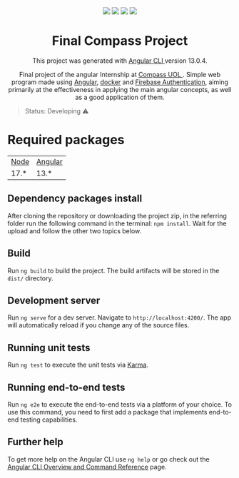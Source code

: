<div align="center">
  <a href="https://www.docker.com/" title="Go to Docker homepage"><img src="https://img.shields.io/badge/docker-%230db7ed.svg?style=for-the-badge&logo=docker&logoColor=white"></a>
  <a href="https://angular.io/" title="Go to Angular homepage"><img src="https://img.shields.io/badge/angular-%23DD0031.svg?style=for-the-badge&logo=angular&logoColor=white"></a>
  <a href="https://jasmine.github.io/" title="Go to Jasmine homepage"><img src="https://img.shields.io/badge/jasmine-%238A4182.svg?style=for-the-badge&logo=jasmine&logoColor=white"></a>
  <a href="https://firebase.google.com/" title="Go to firebase homepage"><img src="https://img.shields.io/badge/Firebase-039BE5?style=for-the-badge&logo=Firebase&logoColor=white"></a>

</div>

<h1 align="center"> Final Compass Project </h1>

<p align="center"> This project was generated with <a href="https://github.com/angular/angular-cli"> Angular CLI </a>version 13.0.4.</p> 

<p align="center">Final project of the angular Internship
 at <a href="https://compass.uol/en/home/">Compass UOL <a>. Simple web program made using <a href="https://angular.io/">Angular</a>, <a href="https://www.docker.com/">docker</a> and <a href="https://firebase.google.com/docs/auth">Firebase Authentication</a>, aiming primarily at the effectiveness in applying the main angular concepts, as well as a good application of them. </p>

> Status: Developing ⚠️

# Required packages

<table>
  <tr>
    <td><a href="https://nodejs.org/en/download/">Node</a></td>
    <td><a href="https://angular.io/guide/setup-local">Angular</a></td>
  </tr>
  <tr>
    <td>17.*</td>
    <td>13.*</td>
  </tr>
</table>

## Dependency packages install

After cloning the repository or downloading the project zip, in the referring folder run the following command in the terminal: `npm install`. Wait for the upload and follow the other two topics below.
## Build

Run `ng build` to build the project. The build artifacts will be stored in the `dist/` directory.

## Development server

Run `ng serve` for a dev server. Navigate to `http://localhost:4200/`. The app will automatically reload if you change any of the source files.

## Running unit tests

Run `ng test` to execute the unit tests via [Karma](https://karma-runner.github.io).

## Running end-to-end tests

Run `ng e2e` to execute the end-to-end tests via a platform of your choice. To use this command, you need to first add a package that implements end-to-end testing capabilities.

## Further help

To get more help on the Angular CLI use `ng help` or go check out the [Angular CLI Overview and Command Reference](https://angular.io/cli) page.
